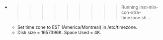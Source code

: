 * >>>>>>>>> Running inst-min-con-xtra-timezone.sh ...
  * Set time zone to EST (America/Montreal) in /etc/timezone.
  * Disk size = 1657396K. Space Used = 4K.
